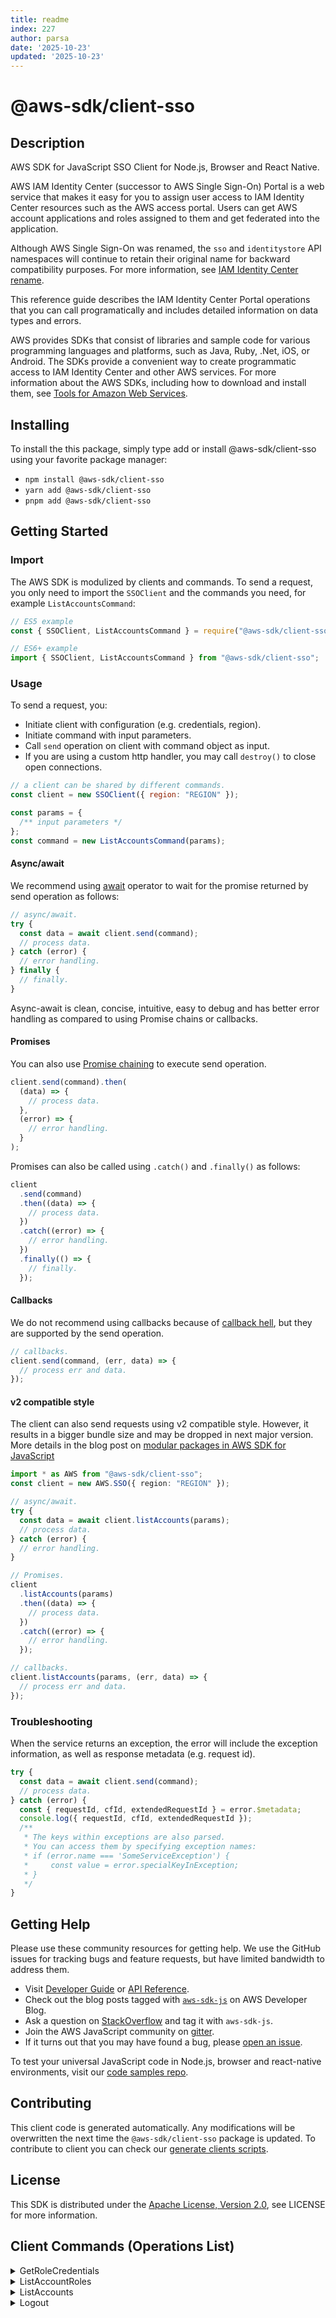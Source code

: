 ```yaml
---
title: readme
index: 227
author: parsa
date: '2025-10-23'
updated: '2025-10-23'
---
```

<!-- generated file, do not edit directly -->

# @aws-sdk/client-sso

## Description

AWS SDK for JavaScript SSO Client for Node.js, Browser and React Native.

<p>AWS IAM Identity Center (successor to AWS Single Sign-On) Portal is a web service that makes it easy for you to assign user access to
IAM Identity Center resources such as the AWS access portal. Users can get AWS account applications and roles
assigned to them and get federated into the application.</p>
<note>
<p>Although AWS Single Sign-On was renamed, the <code>sso</code> and
<code>identitystore</code> API namespaces will continue to retain their original name for
backward compatibility purposes. For more information, see <a href="https://docs.aws.amazon.com/singlesignon/latest/userguide/what-is.html#renamed">IAM Identity Center rename</a>.</p>
</note>
<p>This reference guide describes the IAM Identity Center Portal operations that you can call
programatically and includes detailed information on data types and errors.</p>
<note>
<p>AWS provides SDKs that consist of libraries and sample code for various programming
languages and platforms, such as Java, Ruby, .Net, iOS, or Android. The SDKs provide a
convenient way to create programmatic access to IAM Identity Center and other AWS services. For more
information about the AWS SDKs, including how to download and install them, see <a href="http://aws.amazon.com/tools/">Tools for Amazon Web Services</a>.</p>
</note>

## Installing

To install the this package, simply type add or install @aws-sdk/client-sso
using your favorite package manager:

- `npm install @aws-sdk/client-sso`
- `yarn add @aws-sdk/client-sso`
- `pnpm add @aws-sdk/client-sso`

## Getting Started

### Import

The AWS SDK is modulized by clients and commands.
To send a request, you only need to import the `SSOClient` and
the commands you need, for example `ListAccountsCommand`:

```js
// ES5 example
const { SSOClient, ListAccountsCommand } = require("@aws-sdk/client-sso");
```

```ts
// ES6+ example
import { SSOClient, ListAccountsCommand } from "@aws-sdk/client-sso";
```

### Usage

To send a request, you:

- Initiate client with configuration (e.g. credentials, region).
- Initiate command with input parameters.
- Call `send` operation on client with command object as input.
- If you are using a custom http handler, you may call `destroy()` to close open connections.

```js
// a client can be shared by different commands.
const client = new SSOClient({ region: "REGION" });

const params = {
  /** input parameters */
};
const command = new ListAccountsCommand(params);
```

#### Async/await

We recommend using [await](https://developer.mozilla.org/en-US/docs/Web/JavaScript/Reference/Operators/await)
operator to wait for the promise returned by send operation as follows:

```js
// async/await.
try {
  const data = await client.send(command);
  // process data.
} catch (error) {
  // error handling.
} finally {
  // finally.
}
```

Async-await is clean, concise, intuitive, easy to debug and has better error handling
as compared to using Promise chains or callbacks.

#### Promises

You can also use [Promise chaining](https://developer.mozilla.org/en-US/docs/Web/JavaScript/Guide/Using_promises#chaining)
to execute send operation.

```js
client.send(command).then(
  (data) => {
    // process data.
  },
  (error) => {
    // error handling.
  }
);
```

Promises can also be called using `.catch()` and `.finally()` as follows:

```js
client
  .send(command)
  .then((data) => {
    // process data.
  })
  .catch((error) => {
    // error handling.
  })
  .finally(() => {
    // finally.
  });
```

#### Callbacks

We do not recommend using callbacks because of [callback hell](http://callbackhell.com/),
but they are supported by the send operation.

```js
// callbacks.
client.send(command, (err, data) => {
  // process err and data.
});
```

#### v2 compatible style

The client can also send requests using v2 compatible style.
However, it results in a bigger bundle size and may be dropped in next major version. More details in the blog post
on [modular packages in AWS SDK for JavaScript](https://aws.amazon.com/blogs/developer/modular-packages-in-aws-sdk-for-javascript/)

```ts
import * as AWS from "@aws-sdk/client-sso";
const client = new AWS.SSO({ region: "REGION" });

// async/await.
try {
  const data = await client.listAccounts(params);
  // process data.
} catch (error) {
  // error handling.
}

// Promises.
client
  .listAccounts(params)
  .then((data) => {
    // process data.
  })
  .catch((error) => {
    // error handling.
  });

// callbacks.
client.listAccounts(params, (err, data) => {
  // process err and data.
});
```

### Troubleshooting

When the service returns an exception, the error will include the exception information,
as well as response metadata (e.g. request id).

```js
try {
  const data = await client.send(command);
  // process data.
} catch (error) {
  const { requestId, cfId, extendedRequestId } = error.$metadata;
  console.log({ requestId, cfId, extendedRequestId });
  /**
   * The keys within exceptions are also parsed.
   * You can access them by specifying exception names:
   * if (error.name === 'SomeServiceException') {
   *     const value = error.specialKeyInException;
   * }
   */
}
```

## Getting Help

Please use these community resources for getting help.
We use the GitHub issues for tracking bugs and feature requests, but have limited bandwidth to address them.

- Visit [Developer Guide](https://docs.aws.amazon.com/sdk-for-javascript/v3/developer-guide/welcome.html)
  or [API Reference](https://docs.aws.amazon.com/AWSJavaScriptSDK/v3/latest/index.html).
- Check out the blog posts tagged with [`aws-sdk-js`](https://aws.amazon.com/blogs/developer/tag/aws-sdk-js/)
  on AWS Developer Blog.
- Ask a question on [StackOverflow](https://stackoverflow.com/questions/tagged/aws-sdk-js) and tag it with `aws-sdk-js`.
- Join the AWS JavaScript community on [gitter](https://gitter.im/aws/aws-sdk-js-v3).
- If it turns out that you may have found a bug, please [open an issue](https://github.com/aws/aws-sdk-js-v3/issues/new/choose).

To test your universal JavaScript code in Node.js, browser and react-native environments,
visit our [code samples repo](https://github.com/aws-samples/aws-sdk-js-tests).

## Contributing

This client code is generated automatically. Any modifications will be overwritten the next time the `@aws-sdk/client-sso` package is updated.
To contribute to client you can check our [generate clients scripts](https://github.com/aws/aws-sdk-js-v3/tree/main/scripts/generate-clients).

## License

This SDK is distributed under the
[Apache License, Version 2.0](http://www.apache.org/licenses/LICENSE-2.0),
see LICENSE for more information.

## Client Commands (Operations List)

<details>
<summary>
GetRoleCredentials
</summary>

[Command API Reference](https://docs.aws.amazon.com/AWSJavaScriptSDK/v3/latest/client/sso/command/GetRoleCredentialsCommand/) / [Input](https://docs.aws.amazon.com/AWSJavaScriptSDK/v3/latest/Package/-aws-sdk-client-sso/Interface/GetRoleCredentialsCommandInput/) / [Output](https://docs.aws.amazon.com/AWSJavaScriptSDK/v3/latest/Package/-aws-sdk-client-sso/Interface/GetRoleCredentialsCommandOutput/)

</details>
<details>
<summary>
ListAccountRoles
</summary>

[Command API Reference](https://docs.aws.amazon.com/AWSJavaScriptSDK/v3/latest/client/sso/command/ListAccountRolesCommand/) / [Input](https://docs.aws.amazon.com/AWSJavaScriptSDK/v3/latest/Package/-aws-sdk-client-sso/Interface/ListAccountRolesCommandInput/) / [Output](https://docs.aws.amazon.com/AWSJavaScriptSDK/v3/latest/Package/-aws-sdk-client-sso/Interface/ListAccountRolesCommandOutput/)

</details>
<details>
<summary>
ListAccounts
</summary>

[Command API Reference](https://docs.aws.amazon.com/AWSJavaScriptSDK/v3/latest/client/sso/command/ListAccountsCommand/) / [Input](https://docs.aws.amazon.com/AWSJavaScriptSDK/v3/latest/Package/-aws-sdk-client-sso/Interface/ListAccountsCommandInput/) / [Output](https://docs.aws.amazon.com/AWSJavaScriptSDK/v3/latest/Package/-aws-sdk-client-sso/Interface/ListAccountsCommandOutput/)

</details>
<details>
<summary>
Logout
</summary>

[Command API Reference](https://docs.aws.amazon.com/AWSJavaScriptSDK/v3/latest/client/sso/command/LogoutCommand/) / [Input](https://docs.aws.amazon.com/AWSJavaScriptSDK/v3/latest/Package/-aws-sdk-client-sso/Interface/LogoutCommandInput/) / [Output](https://docs.aws.amazon.com/AWSJavaScriptSDK/v3/latest/Package/-aws-sdk-client-sso/Interface/LogoutCommandOutput/)

</details>
